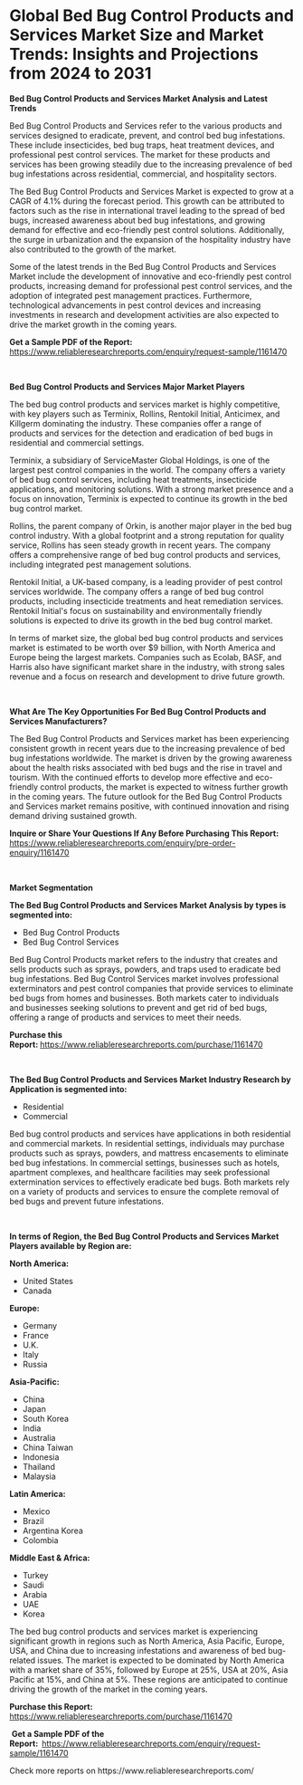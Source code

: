 <p><h1>Global Bed Bug Control Products and Services Market Size and Market Trends: Insights and Projections from 2024 to 2031</h1></p><p><strong>Bed Bug Control Products and Services Market Analysis and Latest Trends</strong></p>
<p><p>Bed Bug Control Products and Services refer to the various products and services designed to eradicate, prevent, and control bed bug infestations. These include insecticides, bed bug traps, heat treatment devices, and professional pest control services. The market for these products and services has been growing steadily due to the increasing prevalence of bed bug infestations across residential, commercial, and hospitality sectors.</p><p>The Bed Bug Control Products and Services Market is expected to grow at a CAGR of 4.1% during the forecast period. This growth can be attributed to factors such as the rise in international travel leading to the spread of bed bugs, increased awareness about bed bug infestations, and growing demand for effective and eco-friendly pest control solutions. Additionally, the surge in urbanization and the expansion of the hospitality industry have also contributed to the growth of the market.</p><p>Some of the latest trends in the Bed Bug Control Products and Services Market include the development of innovative and eco-friendly pest control products, increasing demand for professional pest control services, and the adoption of integrated pest management practices. Furthermore, technological advancements in pest control devices and increasing investments in research and development activities are also expected to drive the market growth in the coming years.</p></p>
<p><strong>Get a Sample PDF of the Report:&nbsp;</strong> <a href="https://www.reliableresearchreports.com/enquiry/request-sample/1161470">https://www.reliableresearchreports.com/enquiry/request-sample/1161470</a></p>
<p>&nbsp;</p>
<p><strong>Bed Bug Control Products and Services Major Market Players</strong></p>
<p><p>The bed bug control products and services market is highly competitive, with key players such as Terminix, Rollins, Rentokil Initial, Anticimex, and Killgerm dominating the industry. These companies offer a range of products and services for the detection and eradication of bed bugs in residential and commercial settings.</p><p>Terminix, a subsidiary of ServiceMaster Global Holdings, is one of the largest pest control companies in the world. The company offers a variety of bed bug control services, including heat treatments, insecticide applications, and monitoring solutions. With a strong market presence and a focus on innovation, Terminix is expected to continue its growth in the bed bug control market.</p><p>Rollins, the parent company of Orkin, is another major player in the bed bug control industry. With a global footprint and a strong reputation for quality service, Rollins has seen steady growth in recent years. The company offers a comprehensive range of bed bug control products and services, including integrated pest management solutions.</p><p>Rentokil Initial, a UK-based company, is a leading provider of pest control services worldwide. The company offers a range of bed bug control products, including insecticide treatments and heat remediation services. Rentokil Initial's focus on sustainability and environmentally friendly solutions is expected to drive its growth in the bed bug control market.</p><p>In terms of market size, the global bed bug control products and services market is estimated to be worth over $9 billion, with North America and Europe being the largest markets. Companies such as Ecolab, BASF, and Harris also have significant market share in the industry, with strong sales revenue and a focus on research and development to drive future growth.</p></p>
<p>&nbsp;</p>
<p><strong>What Are The Key Opportunities For Bed Bug Control Products and Services Manufacturers?</strong></p>
<p><p>The Bed Bug Control Products and Services market has been experiencing consistent growth in recent years due to the increasing prevalence of bed bug infestations worldwide. The market is driven by the growing awareness about the health risks associated with bed bugs and the rise in travel and tourism. With the continued efforts to develop more effective and eco-friendly control products, the market is expected to witness further growth in the coming years. The future outlook for the Bed Bug Control Products and Services market remains positive, with continued innovation and rising demand driving sustained growth.</p></p>
<p><strong>Inquire or Share Your Questions If Any Before Purchasing This Report:</strong> <a href="https://www.reliableresearchreports.com/enquiry/pre-order-enquiry/1161470">https://www.reliableresearchreports.com/enquiry/pre-order-enquiry/1161470</a></p>
<p>&nbsp;</p>
<p><strong>Market Segmentation</strong></p>
<p><strong>The Bed Bug Control Products and Services Market Analysis by types is segmented into:</strong></p>
<p><ul><li>Bed Bug Control Products</li><li>Bed Bug Control Services</li></ul></p>
<p><p>Bed Bug Control Products market refers to the industry that creates and sells products such as sprays, powders, and traps used to eradicate bed bug infestations. Bed Bug Control Services market involves professional exterminators and pest control companies that provide services to eliminate bed bugs from homes and businesses. Both markets cater to individuals and businesses seeking solutions to prevent and get rid of bed bugs, offering a range of products and services to meet their needs.</p></p>
<p><strong>Purchase this Report:&nbsp;</strong><a href="https://www.reliableresearchreports.com/purchase/1161470">https://www.reliableresearchreports.com/purchase/1161470</a></p>
<p>&nbsp;</p>
<p><strong>The Bed Bug Control Products and Services Market Industry Research by Application is segmented into:</strong></p>
<p><ul><li>Residential</li><li>Commercial</li></ul></p>
<p><p>Bed bug control products and services have applications in both residential and commercial markets. In residential settings, individuals may purchase products such as sprays, powders, and mattress encasements to eliminate bed bug infestations. In commercial settings, businesses such as hotels, apartment complexes, and healthcare facilities may seek professional extermination services to effectively eradicate bed bugs. Both markets rely on a variety of products and services to ensure the complete removal of bed bugs and prevent future infestations.</p></p>
<p>&nbsp;</p>
<p><strong>In terms of Region, the Bed Bug Control Products and Services Market Players available by Region are:</strong></p>
<p>
    <p> <strong> North America: </strong>
        <ul>
            <li>United States</li>
            <li>Canada</li>
        </ul>
        </p> 
    <p> <strong> Europe: </strong>
        <ul>
            <li>Germany</li>
            <li>France</li>
            <li>U.K.</li>
            <li>Italy</li>
            <li>Russia</li>
        </ul>
        </p> 
    <p> <strong> Asia-Pacific: </strong>
        <ul>
            <li>China</li>
            <li>Japan</li>
            <li>South Korea</li>
            <li>India</li>
            <li>Australia</li>
            <li>China Taiwan</li>
            <li>Indonesia</li>
            <li>Thailand</li>
            <li>Malaysia</li>
        </ul>
        </p> 
    <p> <strong> Latin America: </strong>
        <ul>
            <li>Mexico</li>
            <li>Brazil</li>
            <li>Argentina Korea</li>
            <li>Colombia</li>
        </ul>
        </p> 
    <p> <strong> Middle East & Africa: </strong>
        <ul>
            <li>Turkey</li>
            <li>Saudi</li>
            <li>Arabia</li>
            <li>UAE</li>
            <li>Korea</li>
        </ul>
    </p>
    </p>
<p><p>The bed bug control products and services market is experiencing significant growth in regions such as North America, Asia Pacific, Europe, USA, and China due to increasing infestations and awareness of bed bug-related issues. The market is expected to be dominated by North America with a market share of 35%, followed by Europe at 25%, USA at 20%, Asia Pacific at 15%, and China at 5%. These regions are anticipated to continue driving the growth of the market in the coming years.</p></p>
<p><strong>Purchase this Report: </strong><a href="https://www.reliableresearchreports.com/purchase/1161470">https://www.reliableresearchreports.com/purchase/1161470</a></p>
<p>&nbsp;<strong>Get a Sample PDF of the Report:&nbsp;&nbsp;</strong><a href="https://www.reliableresearchreports.com/enquiry/request-sample/1161470">https://www.reliableresearchreports.com/enquiry/request-sample/1161470</a></p>
<p><strong></strong></p>
<p>Check more reports on https://www.reliableresearchreports.com/</p>